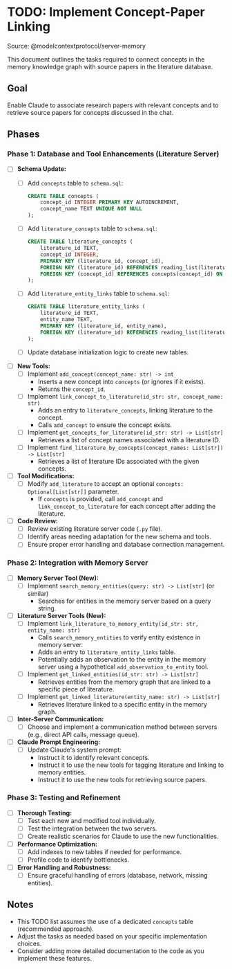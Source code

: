 # TODO: Implement Concept-Paper Linking

Source: @modelcontextprotocol/server-memory

This document outlines the tasks required to connect concepts in the memory knowledge graph with source papers in the literature database.

## Goal

Enable Claude to associate research papers with relevant concepts and to retrieve source papers for concepts discussed in the chat.

## Phases

### Phase 1: Database and Tool Enhancements (Literature Server)

-   [ ] **Schema Update:**
    -   [ ] Add `concepts` table to `schema.sql`:

        ```sql
        CREATE TABLE concepts (
            concept_id INTEGER PRIMARY KEY AUTOINCREMENT,
            concept_name TEXT UNIQUE NOT NULL
        );
        ```

    -   [ ] Add `literature_concepts` table to `schema.sql`:

        ```sql
        CREATE TABLE literature_concepts (
            literature_id TEXT,
            concept_id INTEGER,
            PRIMARY KEY (literature_id, concept_id),
            FOREIGN KEY (literature_id) REFERENCES reading_list(literature_id) ON DELETE CASCADE,
            FOREIGN KEY (concept_id) REFERENCES concepts(concept_id) ON DELETE CASCADE
        );
        ```
    -   [ ] Add `literature_entity_links` table to `schema.sql`:
        ```sql
        CREATE TABLE literature_entity_links (
            literature_id TEXT,
            entity_name TEXT,
            PRIMARY KEY (literature_id, entity_name),
            FOREIGN KEY (literature_id) REFERENCES reading_list(literature_id) ON DELETE CASCADE
        );
        ```
    -   [ ] Update database initialization logic to create new tables.

-   [ ] **New Tools:**
    -   [ ] Implement `add_concept(concept_name: str) -> int`
        -   Inserts a new concept into `concepts` (or ignores if it exists).
        -   Returns the `concept_id`.
    -   [ ] Implement `link_concept_to_literature(id_str: str, concept_name: str)`
        -   Adds an entry to `literature_concepts`, linking literature to the concept.
        -   Calls `add_concept` to ensure the concept exists.
    -   [ ] Implement `get_concepts_for_literature(id_str: str) -> List[str]`
        -   Retrieves a list of concept names associated with a literature ID.
    -   [ ] Implement `find_literature_by_concepts(concept_names: List[str]) -> List[str]`
        -   Retrieves a list of literature IDs associated with the given concepts.

-   [ ] **Tool Modifications:**
    -   [ ] Modify `add_literature` to accept an optional `concepts: Optional[List[str]]` parameter.
        -   If `concepts` is provided, call `add_concept` and `link_concept_to_literature` for each concept after adding the literature.

-   [ ] **Code Review:**
    -   [ ] Review existing literature server code (`.py` file).
    -   [ ] Identify areas needing adaptation for the new schema and tools.
    -   [ ] Ensure proper error handling and database connection management.

### Phase 2: Integration with Memory Server

-   [ ] **Memory Server Tool (New):**
    -   [ ] Implement `search_memory_entities(query: str) -> List[str]` (or similar)
        -   Searches for entities in the memory server based on a query string.

-   [ ] **Literature Server Tools (New):**
    -   [ ] Implement `link_literature_to_memory_entity(id_str: str, entity_name: str)`
        -   Calls `search_memory_entities` to verify entity existence in memory server.
        -   Adds an entry to `literature_entity_links` table.
        -   Potentially adds an observation to the entity in the memory server using a hypothetical `add_observation_to_entity` tool.
    -   [ ] Implement `get_linked_entities(id_str: str) -> List[str]`
        -   Retrieves entities from the memory graph that are linked to a specific piece of literature.
    -   [ ] Implement `get_linked_literature(entity_name: str) -> List[str]`
        -   Retrieves literature linked to a specific entity in the memory graph.

-   [ ] **Inter-Server Communication:**
    -   [ ] Choose and implement a communication method between servers (e.g., direct API calls, message queue).

-   [ ] **Claude Prompt Engineering:**
    -   [ ] Update Claude's system prompt:
        -   Instruct it to identify relevant concepts.
        -   Instruct it to use the new tools for tagging literature and linking to memory entities.
        -   Instruct it to use the new tools for retrieving source papers.

### Phase 3: Testing and Refinement

-   [ ] **Thorough Testing:**
    -   [ ] Test each new and modified tool individually.
    -   [ ] Test the integration between the two servers.
    -   [ ] Create realistic scenarios for Claude to use the new functionalities.

-   [ ] **Performance Optimization:**
    -   [ ] Add indexes to new tables if needed for performance.
    -   [ ] Profile code to identify bottlenecks.

-   [ ] **Error Handling and Robustness:**
    -   [ ] Ensure graceful handling of errors (database, network, missing entities).

## Notes

- This TODO list assumes the use of a dedicated `concepts` table (recommended approach).
- Adjust the tasks as needed based on your specific implementation choices.
- Consider adding more detailed documentation to the code as you implement these features.
